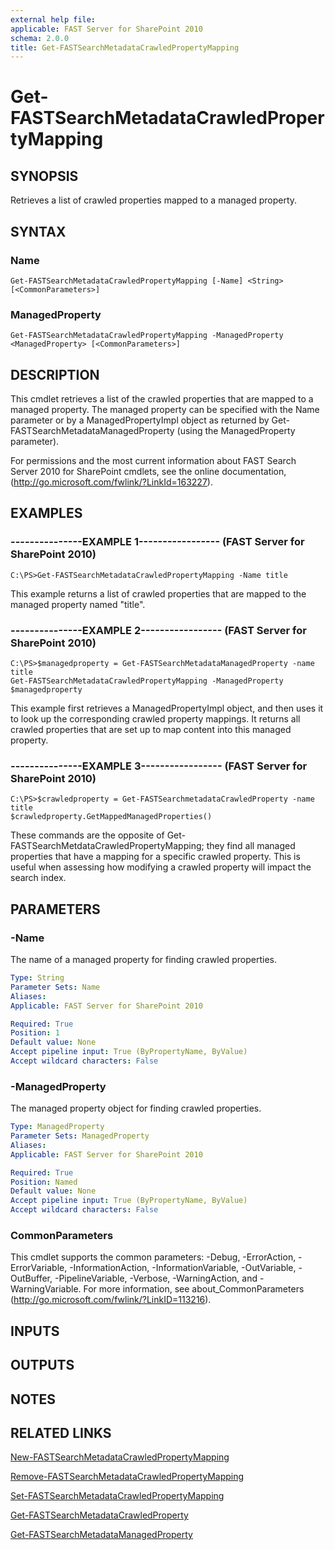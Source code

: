 ```yaml
---
external help file: 
applicable: FAST Server for SharePoint 2010
schema: 2.0.0
title: Get-FASTSearchMetadataCrawledPropertyMapping
---
```


# Get-FASTSearchMetadataCrawledPropertyMapping

## SYNOPSIS
Retrieves a list of crawled properties mapped to a managed property.

## SYNTAX

### Name
```
Get-FASTSearchMetadataCrawledPropertyMapping [-Name] <String> [<CommonParameters>]
```

### ManagedProperty
```
Get-FASTSearchMetadataCrawledPropertyMapping -ManagedProperty <ManagedProperty> [<CommonParameters>]
```

## DESCRIPTION
This cmdlet retrieves a list of the crawled properties that are mapped to a managed property.
The managed property can be specified with the Name parameter or by a ManagedPropertyImpl object as returned by Get-FASTSearchMetadataManagedProperty (using the ManagedProperty parameter).

For permissions and the most current information about FAST Search Server 2010 for SharePoint cmdlets, see the online documentation, (http://go.microsoft.com/fwlink/?LinkId=163227).

## EXAMPLES

### ---------------EXAMPLE 1----------------- (FAST Server for SharePoint 2010)
```
C:\PS>Get-FASTSearchMetadataCrawledPropertyMapping -Name title
```

This example returns a list of crawled properties that are mapped to the managed property named "title".

### ---------------EXAMPLE 2----------------- (FAST Server for SharePoint 2010)
```
C:\PS>$managedproperty = Get-FASTSearchMetadataManagedProperty -name title
Get-FASTSearchMetadataCrawledPropertyMapping -ManagedProperty $managedproperty
```

This example first retrieves a ManagedPropertyImpl object, and then uses it to look up the corresponding crawled property mappings.
It returns all crawled properties that are set up to map content into this managed property.

### ---------------EXAMPLE 3----------------- (FAST Server for SharePoint 2010)
```
C:\PS>$crawledproperty = Get-FASTSearchmetadataCrawledProperty -name title
$crawledproperty.GetMappedManagedProperties()
```

These commands are the opposite of Get-FASTSearchMetdataCrawledPropertyMapping; they find all managed properties that have a mapping for a specific crawled property.
This is useful when assessing how modifying a crawled property will impact the search index.

## PARAMETERS

### -Name
The name of a managed property for finding crawled properties.

```yaml
Type: String
Parameter Sets: Name
Aliases: 
Applicable: FAST Server for SharePoint 2010

Required: True
Position: 1
Default value: None
Accept pipeline input: True (ByPropertyName, ByValue)
Accept wildcard characters: False
```

### -ManagedProperty
The managed property object for finding crawled properties.

```yaml
Type: ManagedProperty
Parameter Sets: ManagedProperty
Aliases: 
Applicable: FAST Server for SharePoint 2010

Required: True
Position: Named
Default value: None
Accept pipeline input: True (ByPropertyName, ByValue)
Accept wildcard characters: False
```

### CommonParameters
This cmdlet supports the common parameters: -Debug, -ErrorAction, -ErrorVariable, -InformationAction, -InformationVariable, -OutVariable, -OutBuffer, -PipelineVariable, -Verbose, -WarningAction, and -WarningVariable. For more information, see about_CommonParameters (http://go.microsoft.com/fwlink/?LinkID=113216).

## INPUTS

## OUTPUTS

## NOTES

## RELATED LINKS

[New-FASTSearchMetadataCrawledPropertyMapping]()

[Remove-FASTSearchMetadataCrawledPropertyMapping]()

[Set-FASTSearchMetadataCrawledPropertyMapping]()

[Get-FASTSearchMetadataCrawledProperty]()

[Get-FASTSearchMetadataManagedProperty]()

